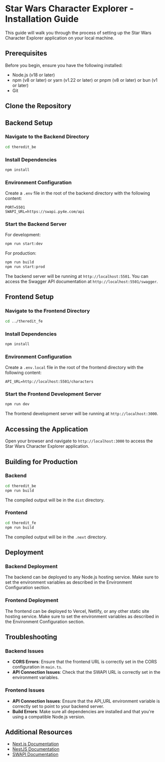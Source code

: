 # Star Wars Character Explorer - Installation Guide

This guide will walk you through the process of setting up the Star Wars Character Explorer application on your local machine.

## Prerequisites

Before you begin, ensure you have the following installed:

- Node.js (v18 or later)
- npm (v8 or later) or yarn (v1.22 or later) or pnpm (v8 or later) or bun (v1 or later)
- Git

## Clone the Repository

## Backend Setup

### Navigate to the Backend Directory

```bash
cd theredit_be
```

### Install Dependencies

```bash
npm install
```

### Environment Configuration

Create a `.env` file in the root of the backend directory with the following content:

```
PORT=5501
SWAPI_URL=https://swapi.py4e.com/api
```

### Start the Backend Server

For development:

```bash
npm run start:dev
```

For production:

```bash
npm run build
npm run start:prod
```

The backend server will be running at `http://localhost:5501`. You can access the Swagger API documentation at `http://localhost:5501/swagger`.

## Frontend Setup

### Navigate to the Frontend Directory

```bash
cd ../theredit_fe
```

### Install Dependencies

```bash
npm install
```

### Environment Configuration

Create a `.env.local` file in the root of the frontend directory with the following content:

```
API_URL=http://localhost:5501/characters
```

### Start the Frontend Development Server

```bash
npm run dev
```

The frontend development server will be running at `http://localhost:3000`.

## Accessing the Application

Open your browser and navigate to `http://localhost:3000` to access the Star Wars Character Explorer application.

## Building for Production

### Backend

```bash
cd theredit_be
npm run build
```

The compiled output will be in the `dist` directory.

### Frontend

```bash
cd theredit_fe
npm run build
```

The compiled output will be in the `.next` directory.

## Deployment

### Backend Deployment

The backend can be deployed to any Node.js hosting service. Make sure to set the environment variables as described in the Environment Configuration section.

### Frontend Deployment

The frontend can be deployed to Vercel, Netlify, or any other static site hosting service. Make sure to set the environment variables as described in the Environment Configuration section.

## Troubleshooting

### Backend Issues

- **CORS Errors**: Ensure that the frontend URL is correctly set in the CORS configuration in `main.ts`.
- **API Connection Issues**: Check that the SWAPI URL is correctly set in the environment variables.

### Frontend Issues

- **API Connection Issues**: Ensure that the API_URL environment variable is correctly set to point to your backend server.
- **Build Errors**: Make sure all dependencies are installed and that you're using a compatible Node.js version.

## Additional Resources

- [Next.js Documentation](https://nextjs.org/docs)
- [NestJS Documentation](https://docs.nestjs.com)
- [SWAPI Documentation](https://swapi.py4e.com/documentation)